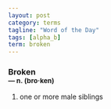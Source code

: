 ```yaml
---
layout: post
category: terms
tagline: "Word of the Day"
tags: [alpha_b]
term: broken
---
```


<h3>Broken<br/> <small>&mdash; n. (bro<span>&middot;</span>ken)</small></h3>
<p><ol><li>one or more male siblings</li>
</ol></p>
